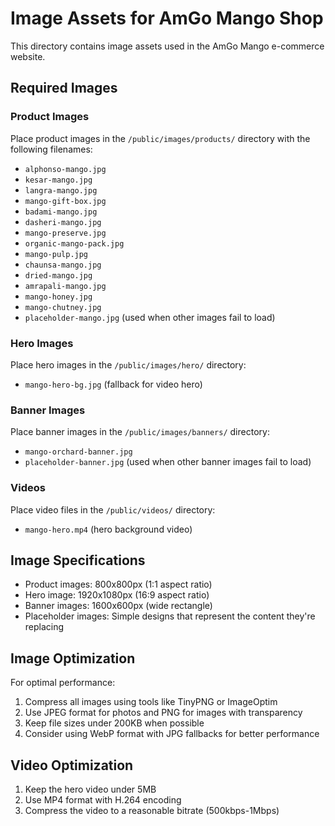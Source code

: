 # Image Assets for AmGo Mango Shop

This directory contains image assets used in the AmGo Mango e-commerce website.

## Required Images

### Product Images
Place product images in the `/public/images/products/` directory with the following filenames:

- `alphonso-mango.jpg`
- `kesar-mango.jpg`
- `langra-mango.jpg`
- `mango-gift-box.jpg`
- `badami-mango.jpg`
- `dasheri-mango.jpg`
- `mango-preserve.jpg`
- `organic-mango-pack.jpg`
- `mango-pulp.jpg`
- `chaunsa-mango.jpg`
- `dried-mango.jpg`
- `amrapali-mango.jpg`
- `mango-honey.jpg`
- `mango-chutney.jpg`
- `placeholder-mango.jpg` (used when other images fail to load)

### Hero Images
Place hero images in the `/public/images/hero/` directory:

- `mango-hero-bg.jpg` (fallback for video hero)

### Banner Images
Place banner images in the `/public/images/banners/` directory:

- `mango-orchard-banner.jpg`
- `placeholder-banner.jpg` (used when other banner images fail to load)

### Videos
Place video files in the `/public/videos/` directory:

- `mango-hero.mp4` (hero background video)

## Image Specifications

- Product images: 800x800px (1:1 aspect ratio)
- Hero image: 1920x1080px (16:9 aspect ratio)
- Banner images: 1600x600px (wide rectangle)
- Placeholder images: Simple designs that represent the content they're replacing

## Image Optimization

For optimal performance:
1. Compress all images using tools like TinyPNG or ImageOptim
2. Use JPEG format for photos and PNG for images with transparency
3. Keep file sizes under 200KB when possible
4. Consider using WebP format with JPG fallbacks for better performance

## Video Optimization

1. Keep the hero video under 5MB
2. Use MP4 format with H.264 encoding
3. Compress the video to a reasonable bitrate (500kbps-1Mbps) 